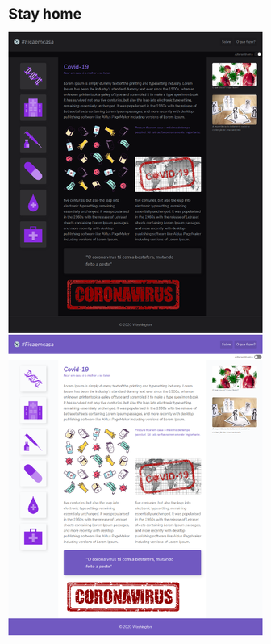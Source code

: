 # Stay home

![Alt text](assets/images/screen_dark.png?raw=true "Dark screen")
![Alt text](assets/images/screen_lite.png?raw=true "Lite screen")
